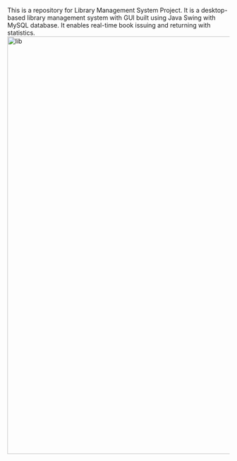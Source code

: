 This is a repository for Library Management System Project. It is a desktop-based library management system with GUI built using Java Swing with MySQL database. It enables real-time book issuing and returning with statistics.
<img width="1690" height="945" alt="lib" src="https://github.com/user-attachments/assets/42fcd363-7f9b-4113-8711-b18a807fbf4d" />
